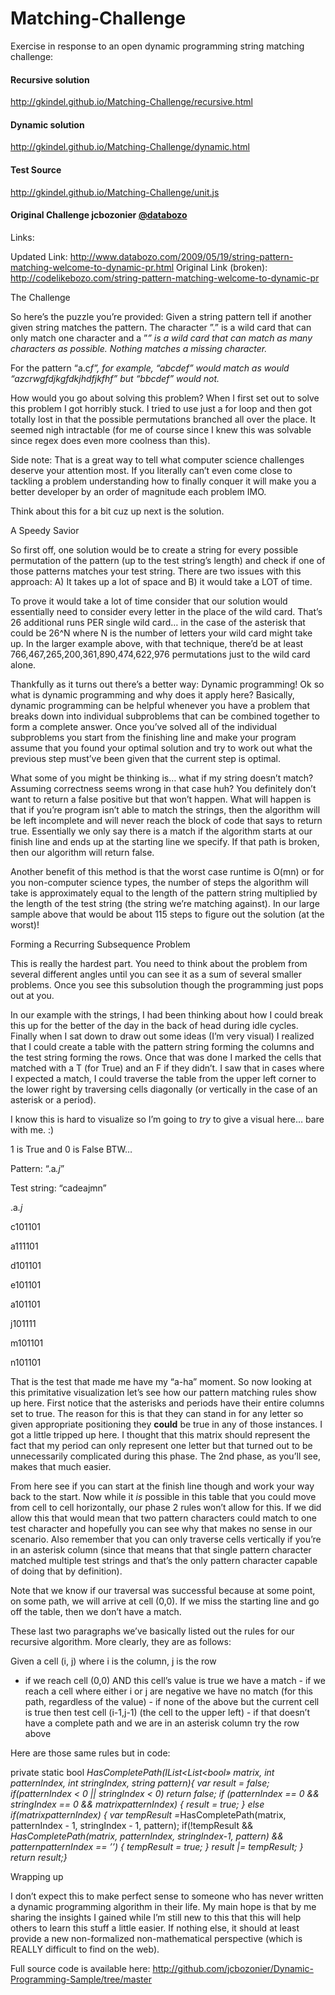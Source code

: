 Matching-Challenge
==================

Exercise in response to an open dynamic programming string matching challenge:


#### Recursive solution 
http://gkindel.github.io/Matching-Challenge/recursive.html

####  Dynamic solution
http://gkindel.github.io/Matching-Challenge/dynamic.html


#### Test Source
http://gkindel.github.io/Matching-Challenge/unit.js

#### Original Challenge jcbozonier [@databozo](https://twitter.com/databozo)

Links:

Updated Link: http://www.databozo.com/2009/05/19/string-pattern-matching-welcome-to-dynamic-pr.html
Original Link (broken): http://codelikebozo.com/string-pattern-matching-welcome-to-dynamic-pr


<p>The Challenge</p>

<p>So here&#8217;s the puzzle you&#8217;re provided: Given a string pattern tell if another given string matches the pattern. The character &#8221;.&#8221; is a wild card that can only match one character and a &#8221;<em>&#8221; is a wild card that can match as many characters as possible. Nothing matches a missing character.</em></p>

<p>For the pattern &#8220;a.c<em>f&#8221;, for example, &#8220;abcdef&#8221; would match as would &#8220;azcrwgfdjkgfdkjhdfjkfhf&#8221; but &#8220;bbcdef&#8221; would not.</em></p>

<p>How would you go about solving this problem? When I first set out to solve this problem I got horribly stuck. I tried to use just a for loop and then got totally lost in that the possible permutations branched all over the place. It seemed nigh intractable (for me of course since I knew this was solvable since regex does even more coolness than this).</p>

<p>Side note: That is a great way to tell what computer science challenges deserve your attention most. If you literally can&#8217;t even come close to tackling a problem understanding how to finally conquer it will make you a better developer by an order of magnitude each problem IMO.</p>

<p>Think about this for a bit cuz up next is the solution.</p>

<p>A Speedy Savior</p>

<p>So first off, one solution would be to create a string for every possible permutation of the pattern (up to the test string&#8217;s length) and check if one of those patterns matches your test string. There are two issues with this approach: A) It takes up a lot of space and B) it would take a LOT of time.</p>

<p>To prove it would take a lot of time consider that our solution would essentially need to consider every letter in the place of the wild card. That&#8217;s 26 additional runs PER single wild card&#8230; in the case of the asterisk that could be 26^N where N is the number of letters your wild card might take up. In the larger example above, with that technique, there&#8217;d be at least 766,467,265,200,361,890,474,622,976 permutations just to the wild card alone.</p>

<p>Thankfully as it turns out there&#8217;s a better way: Dynamic programming! Ok so what is dynamic programming and why does it apply here? Basically, dynamic programming can be helpful whenever you have a problem that breaks down into individual subproblems that can be combined together to form a complete answer. Once you&#8217;ve solved all of the individual subproblems you start from the finishing line and make your program assume that you found your optimal solution and try to work out what the previous step must&#8217;ve been given that the current step is optimal. </p>

<p>What some of you might be thinking is&#8230; what if my string doesn&#8217;t match? Assuming correctness seems wrong in that case huh? You definitely don&#8217;t want to return a false positive but that won&#8217;t happen. What will happen is that if you&#8217;re program isn&#8217;t able to match the strings, then the algorithm will be left incomplete and will never reach the block of code that says to return true. Essentially we only say there is a match if the algorithm starts at our finish line and ends up at the starting line we specify. If that path is broken, then our algorithm will return false.</p>

<p>Another benefit of this method is that the worst case runtime is O(mn) or for you non-computer science types, the number of steps the algorithm will take is approximately equal to the length of the pattern string multiplied by the length of the test string (the string we&#8217;re matching against). In our large sample above that would be about 115 steps to figure out the solution (at the worst)!</p>

<p>Forming a Recurring Subsequence Problem</p>

<p>This is really the hardest part. You need to think about the problem from several different angles until you can see it as a sum of several smaller problems. Once you see this subsolution though the programming just pops out at you.</p>

<p>In our example with the strings, I had been thinking about how I could break this up for the better of the day in the back of head during idle cycles. Finally when I sat down to draw out some ideas (I&#8217;m very visual) I realized that I could create a table with the pattern string forming the columns and the test string forming the rows. Once that was done I marked the cells that matched with a T (for True) and an F if they didn&#8217;t. I saw that in cases where I expected a match, I could traverse the table from the upper left corner to the lower right by traversing cells diagonally (or vertically in the case of an asterisk or a period).</p>

<p>I know this is hard to visualize so I&#8217;m going to <em>try</em> to give a visual here&#8230; bare with me.  :)</p>

<p>1 is True and 0 is False BTW&#8230;</p>

<p>Pattern: &#8220;.a<em>.j</em>&#8221;</p>

<p>Test string: &#8220;cadeajmn&#8221;</p>

<p>.a<em>.j</em></p>

<p>c101101</p>

<p>a111101</p>

<p>d101101</p>

<p>e101101</p>

<p>a101101</p>

<p>j101111</p>

<p>m101101</p>

<p>n101101</p>

<p>That is the test that made me have my &#8220;a-ha&#8221; moment. So now looking at this primitative visualization let&#8217;s see how our pattern matching rules show up here. First notice that the asterisks and periods have their entire columns set to true. The reason for this is that they can stand in for any letter so given appropriate positioning they <strong>could</strong> be true in any of those instances. I got a little tripped up here. I thought that this matrix should represent the fact that my period can only represent one letter but that turned out to be unnecessarily complicated during this phase. The 2nd phase, as you&#8217;ll see, makes that much easier.</p>

<p>From here see if you can start at the finish line though and work your way back to the start. Now while it <em>is</em> possible in this table that you could move from cell to cell horizontally, our phase 2 rules won&#8217;t allow for this. If we did allow this that would mean that two pattern characters could match to one test character and hopefully you can see why that makes no sense in our scenario. Also remember that you can only traverse cells vertically if you&#8217;re in an asterisk column (since that means that that single pattern character matched multiple test strings and that&#8217;s the only pattern character capable of doing that by definition).</p>

<p>Note that we know if our traversal was successful because at some point, on some path, we will arrive at cell (0,0). If we miss the starting line and go off the table, then we don&#8217;t have a match.</p>

<p>These last two paragraphs we&#8217;ve basically listed out the rules for our recursive algorithm. More clearly, they are as follows:</p>

<p>Given a cell (i, j) where i is the column, j is the row</p>

<ul>
<li>if we reach cell (0,0) AND this cell&#8217;s value is true we have a match - if we reach a cell where either i or j are negative we have no match (for this path, regardless of the value) - if none of the above but the current cell is true then test cell (i-1,j-1) (the cell to the upper left) -   if that doesn&#8217;t have a complete path and we are in an asterisk column try the row above</li>
</ul>

<p>Here are those same rules but in code:</p>

<p>private static bool <em>HasCompletePath(IList&#60;List&#60;bool&#187; matrix, int patternIndex, int stringIndex, string pattern){    var result = false;     if(patternIndex &#60; 0 || stringIndex &#60; 0)        return false;     if (patternIndex == 0 &amp;&amp; stringIndex == 0 &amp;&amp; matrix<span>patternIndex</span>)    {        result = true;    }    else if(matrix<span>patternIndex</span>)    {        var tempResult =</em>HasCompletePath(matrix, patternIndex - 1, stringIndex - 1, pattern);        if(!tempResult &amp;&amp; <em>HasCompletePath(matrix, patternIndex, stringIndex-1, pattern) &amp;&amp; pattern<span>patternIndex</span> == &#8217;<em>&#8217;)        {            tempResult = true;        }        result |= tempResult;    }     return result;}</em></em></p>

<p>Wrapping up</p>

<p>I don&#8217;t expect this to make perfect sense to someone who has never written a dynamic programming algorithm in their life. My main hope is that by me sharing the insights I gained while I&#8217;m still new to this that this will help others to learn this stuff a little easier. If nothing else, it should at least provide a new non-formalized non-mathematical perspective (which is REALLY difficult to find on the web).</p>

<p>Full source code is available here: <a href='http://github.com/jcbozonier/Dynamic-Programming-Sample/tree/master'>http://github.com/jcbozonier/Dynamic-Programming-Sample/tree/master</a>  </p>